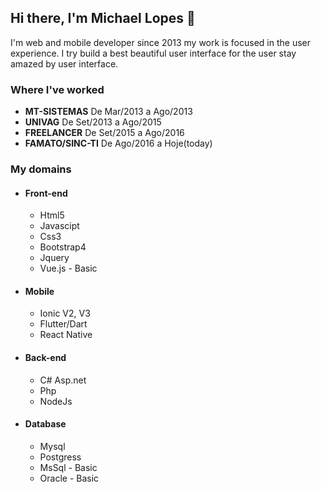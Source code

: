 ## Hi there, I'm Michael Lopes 👋

I'm web and mobile developer since 2013 my work is focused in the user experience. I try build a best beautiful user interface for the user stay amazed by user interface.

### Where I've worked
- **MT-SISTEMAS** De Mar/2013 a Ago/2013
- **UNIVAG** De Set/2013 a Ago/2015
- **FREELANCER** De Set/2015 a Ago/2016
- **FAMATO/SINC-TI** De Ago/2016 a Hoje(today)


### My domains
- #### Front-end
  - Html5 
  - Javascipt
  - Css3
  - Bootstrap4
  - Jquery
  - Vue.js - Basic
- #### Mobile
  - Ionic V2, V3
  - Flutter/Dart
  - React Native
- #### Back-end
  - C# Asp.net
  - Php
  - NodeJs
- #### Database
  - Mysql
  - Postgress
  - MsSql - Basic
  - Oracle - Basic
  
  


<!--
**michaelopes/michaelopes** is a ✨ _special_ ✨ repository because its `README.md` (this file) appears on your GitHub profile.

Here are some ideas to get you started:

- 🔭 I’m currently working on ...
- 🌱 I’m currently learning ...
- 👯 I’m looking to collaborate on ...
- 🤔 I’m looking for help with ...
- 💬 Ask me about ...
- 📫 How to reach me: ...
- 😄 Pronouns: ...
- ⚡ Fun fact: ...
-->
